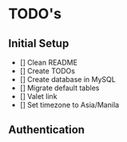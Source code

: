 # TODO's

## Initial Setup
- [] Clean README
- [] Create TODOs
- [] Create database in MySQL
- [] Migrate default tables
- [] Valet link
- [] Set timezone to Asia/Manila

## Authentication